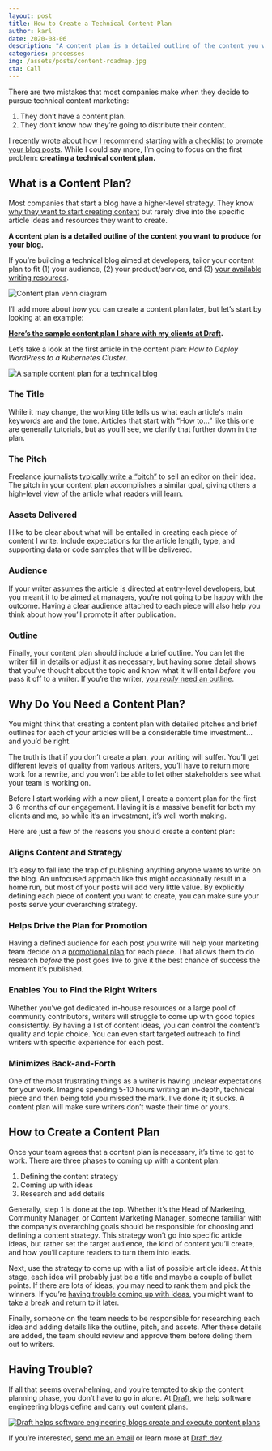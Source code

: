 ```yaml
---
layout: post
title: How to Create a Technical Content Plan
author: karl
date: 2020-08-06
description: "A content plan is a detailed outline of the content you want to produce for your blog. Having one will ensure your writers can execute on each piece you assign to them."
categories: processes
img: /assets/posts/content-roadmap.jpg
cta: Call
---
```


There are two mistakes that most companies make when they decide to pursue technical content marketing:

1. They don’t have a content plan.
2. They don’t know how they’re going to distribute their content.

I recently wrote about [how I recommend starting with a checklist to promote your blog posts](https://draft.dev/learn/promotion). While I could say more, I’m going to focus on the first problem: **creating a technical content plan.**

## What is a Content Plan?
Most companies that start a blog have a higher-level strategy. They know [why they want to start creating content](https://draft.dev/learn/posts/three-questions) but rarely dive into the specific article ideas and resources they want to create.

**A content plan is a detailed outline of the content you want to produce for your blog.**

If you’re building a technical blog aimed at developers, tailor your content plan to fit (1) your audience, (2) your product/service, and (3) [your available writing resources](https://draft.dev/learn/finding-motivating-writers).

![Content plan venn diagram](https://paper-attachments.dropbox.com/s_F441E89054A83B57C041C1D17C348447452B95959CF9639B694895FA57FBCD37_1596741802868_technical+content+venn+diagram.jpg)

I’ll add more about *how* you can create a content plan later, but let’s start by looking at an example:

[**Here’s the sample content plan I share with my clients at Draft**](https://docs.google.com/document/d/1c34luitmM8_njnjMBb-_oLkrSUGd_YNUyfl18bYJKkw/edit?usp=sharing)**.** 

Let’s take a look at the first article in the content plan: *How to Deploy WordPress to a Kubernetes Cluster*.

[![A sample content plan for a technical blog](https://paper-attachments.dropbox.com/s_F441E89054A83B57C041C1D17C348447452B95959CF9639B694895FA57FBCD37_1596677660238_Screen+Shot+2020-08-05+at+8.34.04+PM.png)]((https://docs.google.com/document/d/1c34luitmM8_njnjMBb-_oLkrSUGd_YNUyfl18bYJKkw/edit?usp=sharing))

<!-- signup -->

### The Title
While it may change, the working title tells us what each article's main keywords are and the tone. Articles that start with “How to…” like this one are generally tutorials, but as you’ll see, we clarify that further down in the plan.

### The Pitch
Freelance journalists [typically write a “pitch”](https://genprogress.org/how-to-write-a-pitch/) to sell an editor on their idea. The pitch in your content plan accomplishes a similar goal, giving others a high-level view of the article what readers will learn.

### Assets Delivered
I like to be clear about what will be entailed in creating each piece of content I write. Include expectations for the article length, type, and supporting data or code samples that will be delivered.

### Audience
If your writer assumes the article is directed at entry-level developers, but you meant it to be aimed at managers, you’re not going to be happy with the outcome. Having a clear audience attached to each piece will also help you think about how you’ll promote it after publication.

### Outline
Finally, your content plan should include a brief outline. You can let the writer fill in details or adjust it as necessary, but having some detail shows that you’ve thought about the topic and know what it will entail *before* you pass it off to a writer. If you’re the writer, [you *really* need an outline](https://education.seattlepi.com/importance-doing-outline-prior-writing-3570.html).

## Why Do You Need a Content Plan?
You might think that creating a content plan with detailed pitches and brief outlines for each of your articles will be a considerable time investment…and you’d be right.

The truth is that if you don’t create a plan, your writing will suffer. You’ll get different levels of quality from various writers, you’ll have to return more work for a rewrite, and you won’t be able to let other stakeholders see what your team is working on.

Before I start working with a new client, I create a content plan for the first 3-6 months of our engagement. Having it is a massive benefit for both my clients and me, so while it’s an investment, it’s well worth making.

Here are just a few of the reasons you should create a content plan:

### Aligns Content and Strategy
It’s easy to fall into the trap of publishing anything anyone wants to write on the blog. An unfocused approach like this might occasionally result in a home run, but most of your posts will add very little value. By explicitly defining each piece of content you want to create, you can make sure your posts serve your overarching strategy.

### Helps Drive the Plan for Promotion
Having a defined audience for each post you write will help your marketing team decide on a [promotional plan](https://draft.dev/learn/promotion) for each piece. That allows them to do research *before* the post goes live to give it the best chance of success the moment it’s published.

### Enables You to Find the Right Writers
Whether you’ve got dedicated in-house resources or a large pool of community contributors, writers will struggle to come up with good topics consistently. By having a list of content ideas, you can control the content’s quality and topic choice. You can even start targeted outreach to find writers with specific experience for each post.

### Minimizes Back-and-Forth
One of the most frustrating things as a writer is having unclear expectations for your work. Imagine spending 5-10 hours writing an in-depth, technical piece and then being told you missed the mark. I’ve done it; it sucks. A content plan will make sure writers don’t waste their time or yours.

## How to Create a Content Plan
Once your team agrees that a content plan is necessary, it’s time to get to work. There are three phases to coming up with a content plan:

1. Defining the content strategy
2. Coming up with ideas
3. Research and add details

Generally, step 1 is done at the top. Whether it’s the Head of Marketing, Community Manager, or Content Marketing Manager, someone familiar with the company’s overarching goals should be responsible for choosing and defining a content strategy. This strategy won’t go into specific article ideas, but rather set the target audience, the kind of content you’ll create, and how you’ll capture readers to turn them into leads.

Next, use the strategy to come up with a list of possible article ideas. At this stage, each idea will probably just be a title and maybe a couple of bullet points. If there are lots of ideas, you may need to rank them and pick the winners. If you’re [having trouble coming up with ideas](https://draft.dev/learn/startup-blog-ideas), you might want to take a break and return to it later.

Finally, someone on the team needs to be responsible for researching each idea and adding details like the outline, pitch, and assets. After these details are added, the team should review and approve them before doling them out to writers.

## Having Trouble?
If all that seems overwhelming, and you’re tempted to skip the content planning phase, you don’t have to go in alone. At [Draft](https://draft.dev), we help software engineering blogs define and carry out content plans.

[![Draft helps software engineering blogs create and execute content plans](https://paper-attachments.dropbox.com/s_F441E89054A83B57C041C1D17C348447452B95959CF9639B694895FA57FBCD37_1596741323580_Screen+Shot+2020-08-06+at+1.55.46+PM.png)](https://draft.dev)

If you’re interested, [send me an email](mailto:karl@draft.dev) or learn more at [Draft.dev](https://draft.dev).
